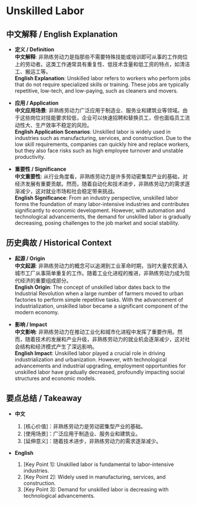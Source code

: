 # Unskilled Labor

## 中文解释 / English Explanation

* **定义 / Definition**  
  **中文解释**: 非熟练劳动力是指那些不需要特殊技能或培训即可从事的工作岗位上的劳动者。这类工作通常具有重复性、低技术含量和低工资的特点，如清洁工、搬运工等。  
  **English Explanation**: Unskilled labor refers to workers who perform jobs that do not require specialized skills or training. These jobs are typically repetitive, low-tech, and low-paying, such as cleaners and movers.

* **应用 / Application**  
  **中文应用场景**: 非熟练劳动力广泛应用于制造业、服务业和建筑业等领域。由于这些岗位对技能要求较低，企业可以快速招聘和替换员工，但也面临员工流动性大、生产效率不稳定的风险。  
  **English Application Scenarios**: Unskilled labor is widely used in industries such as manufacturing, services, and construction. Due to the low skill requirements, companies can quickly hire and replace workers, but they also face risks such as high employee turnover and unstable productivity.

* **重要性 / Significance**  
  **中文重要性**: 从行业角度看，非熟练劳动力是许多劳动密集型产业的基础，对经济发展有重要贡献。然而，随着自动化和技术进步，非熟练劳动力的需求逐渐减少，这对就业市场和社会稳定带来挑战。  
  **English Significance**: From an industry perspective, unskilled labor forms the foundation of many labor-intensive industries and contributes significantly to economic development. However, with automation and technological advancements, the demand for unskilled labor is gradually decreasing, posing challenges to the job market and social stability.

## 历史典故 / Historical Context

* **起源 / Origin**  
  **中文起源**: 非熟练劳动力的概念可以追溯到工业革命时期，当时大量农民涌入城市工厂从事简单重复的工作。随着工业化进程的推进，非熟练劳动力成为现代经济的重要组成部分。  
  **English Origin**: The concept of unskilled labor dates back to the Industrial Revolution when a large number of farmers moved to urban factories to perform simple repetitive tasks. With the advancement of industrialization, unskilled labor became a significant component of the modern economy.

* **影响 / Impact**  
  **中文影响**: 非熟练劳动力在推动工业化和城市化进程中发挥了重要作用。然而，随着技术的发展和产业升级，非熟练劳动力的就业机会逐渐减少，这对社会结构和经济模式产生了深远影响。  
  **English Impact**: Unskilled labor played a crucial role in driving industrialization and urbanization. However, with technological advancements and industrial upgrading, employment opportunities for unskilled labor have gradually decreased, profoundly impacting social structures and economic models.

## 要点总结 / Takeaway

* **中文**  
  1. [核心价值]：非熟练劳动力是劳动密集型产业的基础。
  2. [使用场景]：广泛应用于制造业、服务业和建筑业。
  3. [延伸意义]：随着技术进步，非熟练劳动力的需求逐渐减少。

* **English**  
  1. [Key Point 1]: Unskilled labor is fundamental to labor-intensive industries.
  2. [Key Point 2]: Widely used in manufacturing, services, and construction.
  3. [Key Point 3]: Demand for unskilled labor is decreasing with technological advancements.